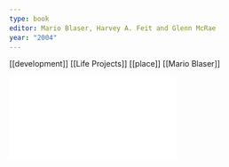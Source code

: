 ```yaml
---
type: book
editor: Mario Blaser, Harvey A. Feit and Glenn McRae
year: "2004"
---
```

[[development]]
[[Life Projects]]
[[place]]
[[Mario Blaser]]


![](../public/a007d2869c29ad60fe93e6ac7d695d38.pdf)